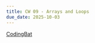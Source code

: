 ```yaml
---
title: CW 09 - Arrays and Loops
due_date: 2025-10-03
---
```


[CodingBat](https://codingbat.com/home/jnovillo@stuy.edu/apcsa_arrays_v3)
